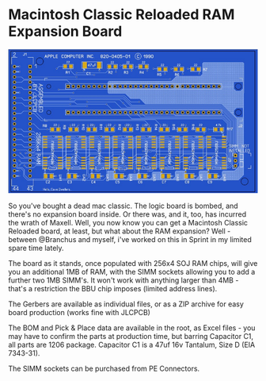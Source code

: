 # Macintosh Classic Reloaded RAM Expansion Board

![Finished Board](/ClassicRAMBoard.jpg)

So you've bought a dead mac classic. The logic board is bombed, and there's no expansion board inside. Or there was, and it, too, has incurred the wrath of Maxell. Well, you now know you can get a Macintosh Classic Reloaded board, at least, but what about the RAM expansion? Well - between @Branchus and myself, i've worked on this in Sprint in my limited spare time lately.

The board as it stands, once populated with 256x4 SOJ RAM chips, will give you an additional 1MB of RAM, with the SIMM sockets allowing you to add a further two 1MB SIMM's. It won't work with anything larger than 4MB - that's a restriction the BBU chip imposes (limited address lines).

The Gerbers are available as individual files, or as a ZIP archive for easy board production (works fine with JLCPCB)

The BOM and Pick & Place data are available in the root, as Excel files - you may have to confirm the parts at production time, but barring Capacitor C1, all parts are 1206 package. Capacitor C1 is a 47uf 16v Tantalum, Size D (EIA 7343-31).

The SIMM sockets can be purchased from PE Connectors. 

